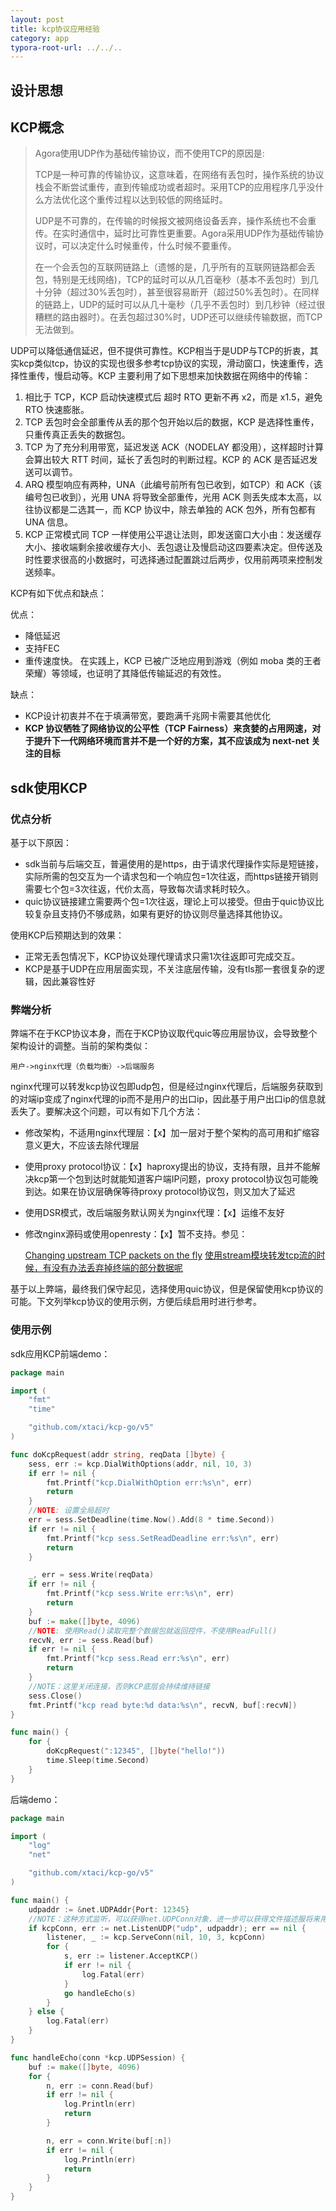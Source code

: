 ```yaml
---
layout: post
title: kcp协议应用经验
category: app
typora-root-url: ../../..
---
```


## 设计思想





## KCP概念

> Agora使用UDP作为基础传输协议，而不使用TCP的原因是:
>
> TCP是一种可靠的传输协议，这意味着，在网络有丢包时，操作系统的协议栈会不断尝试重传，直到传输成功或者超时。采用TCP的应用程序几乎没什么方法优化这个重传过程以达到较低的网络延时。
>
> UDP是不可靠的，在传输的时候报文被网络设备丢弃，操作系统也不会重传。在实时通信中，延时比可靠性更重要。Agora采用UDP作为基础传输协议时，可以决定什么时候重传，什么时候不要重传。
>
> 在一个会丢包的互联网链路上（遗憾的是，几乎所有的互联网链路都会丢包，特别是无线网络)，TCP的延时可以从几百毫秒（基本不丢包时）到几十分钟（超过30%丢包时），甚至很容易断开（超过50%丢包时）。在同样的链路上，UDP的延时可以从几十毫秒（几乎不丢包时）到几秒钟（经过很糟糕的路由器时）。在丢包超过30%时，UDP还可以继续传输数据，而TCP无法做到。

UDP可以降低通信延迟，但不提供可靠性。KCP相当于是UDP与TCP的折衷，其实kcp类似tcp，协议的实现也很多参考tcp协议的实现，滑动窗口，快速重传，选择性重传，慢启动等。KCP 主要利用了如下思想来加快数据在网络中的传输：

1. 相比于 TCP，KCP 启动快速模式后 超时 RTO 更新不再 x2，而是 x1.5，避免 RTO 快速膨胀。
2. TCP 丢包时会全部重传从丢的那个包开始以后的数据，KCP 是选择性重传，只重传真正丢失的数据包。
3. TCP 为了充分利用带宽，延迟发送 ACK（NODELAY 都没用），这样超时计算会算出较大 RTT 时间，延长了丢包时的判断过程。KCP 的 ACK 是否延迟发送可以调节。
4. ARQ 模型响应有两种，UNA（此编号前所有包已收到，如TCP）和 ACK（该编号包已收到），光用 UNA 将导致全部重传，光用 ACK 则丢失成本太高，以往协议都是二选其一，而 KCP 协议中，除去单独的 ACK 包外，所有包都有 UNA 信息。
5. KCP 正常模式同 TCP 一样使用公平退让法则，即发送窗口大小由：发送缓存大小、接收端剩余接收缓存大小、丢包退让及慢启动这四要素决定。但传送及时性要求很高的小数据时，可选择通过配置跳过后两步，仅用前两项来控制发送频率。

KCP有如下优点和缺点：

优点：

* 降低延迟
* 支持FEC
* 重传速度快。 在实践上，KCP 已被广泛地应用到游戏（例如 moba 类的王者荣耀）等领域，也证明了其降低传输延迟的有效性。

缺点：

* KCP设计初衷并不在于填满带宽，要跑满千兆网卡需要其他优化
* **KCP 协议牺牲了网络协议的公平性（TCP Fairness）来贪婪的占用网速，对于提升下一代网络环境而言并不是一个好的方案，其不应该成为 next-net 关注的目标**

## sdk使用KCP

### 优点分析

基于以下原因：

* sdk当前与后端交互，普遍使用的是https，由于请求代理操作实际是短链接，实际所需的包交互为一个请求包和一个响应包=1次往返，而https链接开销则需要七个包=3次往返，代价太高，导致每次请求耗时较久。
* quic协议链接建立需要两个包=1次往返，理论上可以接受。但由于quic协议比较复杂且支持仍不够成熟，如果有更好的协议则尽量选择其他协议。

使用KCP后预期达到的效果：

* 正常无丢包情况下，KCP协议处理代理请求只需1次往返即可完成交互。
* KCP是基于UDP在应用层面实现，不关注底层传输，没有tls那一套很复杂的逻辑，因此兼容性好

### 弊端分析

弊端不在于KCP协议本身，而在于KCP协议取代quic等应用层协议，会导致整个架构设计的调整。当前的架构类似：

```shell
用户->nginx代理（负载均衡）->后端服务
```

nginx代理可以转发kcp协议包即udp包，但是经过nginx代理后，后端服务获取到的对端ip变成了nginx代理的ip而不是用户的出口ip，因此基于用户出口ip的信息就丢失了。要解决这个问题，可以有如下几个方法：

* 修改架构，不适用nginx代理层：【x】加一层对于整个架构的高可用和扩缩容意义更大，不应该去除代理层

* 使用proxy protocol协议：【x】haproxy提出的协议，支持有限，且并不能解决kcp第一个包到达时就能知道客户端IP问题，proxy protocol协议包可能晚到达。如果在协议层确保等待proxy protocol协议包，则又加大了延迟

* 使用DSR模式，改后端服务默认网关为nginx代理：【x】运维不友好

* 修改nginx源码或使用openresty：【x】暂不支持。参见：

  [Changing upstream TCP packets on the fly](https://github.com/openresty/stream-lua-nginx-module/issues/156)
  [使用stream模块转发tcp流的时候，有没有办法丢弃掉终端的部分数据呢](https://groups.google.com/g/openresty/c/KS3Qre74N-w/m/dJg6Nvs2CQAJ?utm_medium=email&utm_source=footer)

基于以上弊端，最终我们保守起见，选择使用quic协议，但是保留使用kcp协议的可能。下文列举kcp协议的使用示例，方便后续启用时进行参考。

### 使用示例

sdk应用KCP前端demo：

```go
package main

import (
	"fmt"
	"time"

	"github.com/xtaci/kcp-go/v5"
)

func doKcpRequest(addr string, reqData []byte) {
	sess, err := kcp.DialWithOptions(addr, nil, 10, 3)
	if err != nil {
		fmt.Printf("kcp.DialWithOption err:%s\n", err)
		return
	}
    //NOTE: 设置全局超时
	err = sess.SetDeadline(time.Now().Add(8 * time.Second))
	if err != nil {
		fmt.Printf("kcp sess.SetReadDeadline err:%s\n", err)
		return
	}

	_, err = sess.Write(reqData)
	if err != nil {
		fmt.Printf("kcp sess.Write err:%s\n", err)
		return
	}
	buf := make([]byte, 4096)
    //NOTE: 使用Read()读取完整个数据包就返回控件，不使用ReadFull()
	recvN, err := sess.Read(buf)
	if err != nil {
		fmt.Printf("kcp sess.Read err:%s\n", err)
		return
	}
    //NOTE：这里关闭连接，否则KCP底层会持续维持链接
	sess.Close()
	fmt.Printf("kcp read byte:%d data:%s\n", recvN, buf[:recvN])
}

func main() {
	for {
		doKcpRequest(":12345", []byte("hello!"))
		time.Sleep(time.Second)
	}
}
```

后端demo：

```go
package main

import (
	"log"
	"net"

	"github.com/xtaci/kcp-go/v5"
)

func main() {
	udpaddr := &net.UDPAddr{Port: 12345}
    //NOTE：这种方式监听，可以获得net.UDPConn对象，进一步可以获得文件描述服将来用于热重启
	if kcpConn, err := net.ListenUDP("udp", udpaddr); err == nil {
		listener, _ := kcp.ServeConn(nil, 10, 3, kcpConn)
		for {
			s, err := listener.AcceptKCP()
			if err != nil {
				log.Fatal(err)
			}
			go handleEcho(s)
		}
	} else {
		log.Fatal(err)
	}
}

func handleEcho(conn *kcp.UDPSession) {
	buf := make([]byte, 4096)
	for {
		n, err := conn.Read(buf)
		if err != nil {
			log.Println(err)
			return
		}

		n, err = conn.Write(buf[:n])
		if err != nil {
			log.Println(err)
			return
		}
	}
}
```

